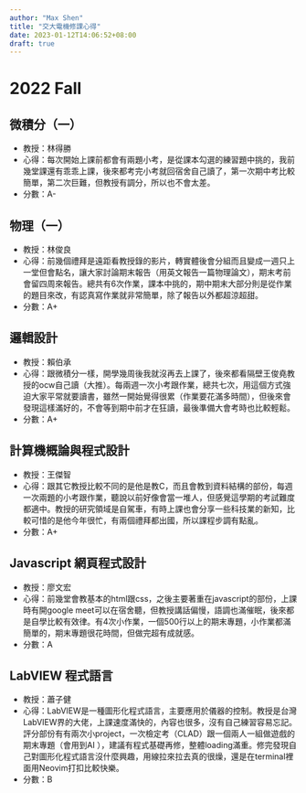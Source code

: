 ```yaml
---
author: "Max Shen"
title: "交大電機修課心得"
date: 2023-01-12T14:06:52+08:00
draft: true
---
```


# 2022 Fall

## 微積分（一）
- 教授：林得勝
- 心得：每次開始上課前都會有兩題小考，是從課本勾選的練習題中挑的，我前幾堂課還有乖乖上課，後來都考完小考就回宿舍自己讀了，第一次期中考比較簡單，第二次巨難，但教授有調分，所以也不會太差。
- 分數：A-

## 物理（一）
- 教授：林俊良
- 心得：前幾個禮拜是遠距看教授錄的影片，轉實體後會分組而且變成一週只上一堂但會點名，讓大家討論期末報告（用英文報告一篇物理論文），期末考前會留四周來報告。總共有6次作業，課本中挑的，期中期末大部分則是從作業的題目來改，有認真寫作業就非常簡單，除了報告以外都超涼超甜。
- 分數：A+

## 邏輯設計
- 教授：賴伯承
- 心得：跟微積分一樣，開學幾周後我就沒再去上課了，後來都看隔壁王俊堯教授的ocw自己讀（大推）。每兩週一次小考跟作業，總共七次，用這個方式強迫大家平常就要讀書，雖然一開始覺得很累（作業要花滿多時間），但後來會發現這樣滿好的，不會等到期中前才在狂讀，最後準備大會考時也比較輕鬆。
- 分數：A+

## 計算機概論與程式設計
- 教授：王傑智
- 心得：跟其它教授比較不同的是他是教C，而且會教到資料結構的部份，每週一次兩題的小考跟作業，聽說以前好像會當一堆人，但感覺這學期的考試難度都適中。教授的研究領域是自駕車，有時上課也會分享一些科技業的新知，比較可惜的是他今年很忙，有兩個禮拜都出國，所以課程步調有點亂。
- 分數：A+

## Javascript 網頁程式設計
- 教授：廖文宏
- 心得：前幾堂會教基本的html跟css，之後主要著重在javascript的部份，上課時有開google meet可以在宿舍聽，但教授講話偏慢，語調也滿催眠，後來都是自學比較有效律。有4次小作業，一個500行以上的期末專題，小作業都滿簡單的，期末專題很花時間，但做完超有成就感。
- 分數：A

## LabVIEW 程式語言
- 教授：蕭子健
- 心得：LabVIEW是一種圖形化程式語言，主要應用於儀器的控制。教授是台灣LabVIEW界的大佬，上課速度滿快的，內容也很多，沒有自己練習容易忘記。評分部份有有兩次小project，一次檢定考（CLAD）跟一個兩人一組做遊戲的期末專題（會用到AI ），建議有程式基礎再修，整體loading滿重。修完發現自己對圖形化程式語言沒什麼興趣，用線拉來拉去真的很燥，還是在terminal裡面用Neovim打扣比較快樂。
- 分數：B
